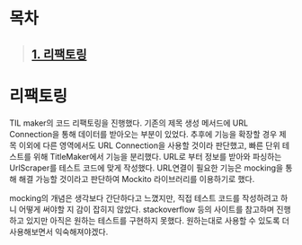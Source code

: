 # 목차
>## [1. 리팩토링](#리팩토링)

# 리팩토링

TIL maker의 코드 리팩토링을 진행했다. 기존의 제목 생성 메서드에 URL Connection을 통해 데이터를 받아오는 부분이 있었다. 추후에 기능을 확장할 경우 제목 이외에 다른 영역에서도
URL Connection을 사용할 것이라 판단했고, 빠른 단위 테스트를 위해 TitleMaker에서 기능을 분리했다. URL로 부터 정보를 받아와 파싱하는 UrlScraper를 테스트 코드에 맞게 작성했다.
URL연결이 필요한 기능은 mocking을 통해 해결 가능할 것이라고 판단하여 Mockito 라이브러리를 이용하기로 했다.

mocking의 개념은 생각보다 간단하다고 느꼈지만, 직접 테스트 코드를 작성하려고 하니 어떻게 써야할 지 감이 잡히지 않았다.
stackoverflow 등의 사이트를 참고하며 진행하고 있지만 아직은 원하는 테스트를 구현하지 못했다. 
원하는대로 사용할 수 있도록 더 사용해보면서 익숙해져야겠다.
